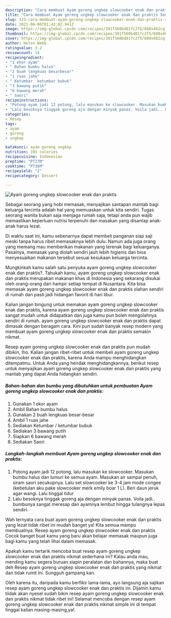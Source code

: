 ```yaml
---
description: "Cara membuat Ayam goreng ungkep slowcooker enak dan praktis Sederhana Untuk Jualan"
title: "Cara membuat Ayam goreng ungkep slowcooker enak dan praktis Sederhana Untuk Jualan"
slug: 123-cara-membuat-ayam-goreng-ungkep-slowcooker-enak-dan-praktis-sederhana-untuk-jualan
date: 2021-06-06T01:43:02.941Z
image: https://img-global.cpcdn.com/recipes/391f560bd81fc2f5/680x482cq70/ayam-goreng-ungkep-slowcooker-enak-dan-praktis-foto-resep-utama.jpg
thumbnail: https://img-global.cpcdn.com/recipes/391f560bd81fc2f5/680x482cq70/ayam-goreng-ungkep-slowcooker-enak-dan-praktis-foto-resep-utama.jpg
cover: https://img-global.cpcdn.com/recipes/391f560bd81fc2f5/680x482cq70/ayam-goreng-ungkep-slowcooker-enak-dan-praktis-foto-resep-utama.jpg
author: Helen Webb
ratingvalue: 3.2
reviewcount: 14
recipeingredient:
- "1 ekor ayam"
- " Bahan bumbu halus"
- "2 buah lengkuas besarbesar"
- "1 ruas jahe"
- " Ketumbar  ketumbar bubuk"
- "3 bawang putih"
- "6 bawang merah"
- " Saori"
recipeinstructions:
- "Potong ayam jadi 12 potong, lalu masukan ke slowcooker. Masukan bumbu halus dan lumuri ke semua ayam. Masukan air sampai penuh, siram saori secukupnya. Lalu set slowcooker ke 3-4 jam mode congee (kebetulan aku pake slowcooker merk emily boar 1 L). Beri daun jeruk agar wangi. Lalu tinggal tidur"
- "Lalu besoknya tinggak goreng aja dengan minyak panas. Voila jadi.. bumbunya sangat meresap dan ayamnya lembut hingga tulangnya lepas sendiri."
categories:
- Resep
tags:
- ayam
- goreng
- ungkep

katakunci: ayam goreng ungkep 
nutrition: 103 calories
recipecuisine: Indonesian
preptime: "PT27M"
cooktime: "PT36M"
recipeyield: "2"
recipecategory: Dessert

---
```



![Ayam goreng ungkep slowcooker enak dan praktis](https://img-global.cpcdn.com/recipes/391f560bd81fc2f5/680x482cq70/ayam-goreng-ungkep-slowcooker-enak-dan-praktis-foto-resep-utama.jpg)

Sebagai seorang yang hobi memasak, menyajikan santapan mantab bagi keluarga tercinta adalah hal yang memuaskan untuk kita sendiri. Tugas seorang  wanita bukan saja menjaga rumah saja, tetapi anda pun wajib memastikan keperluan nutrisi terpenuhi dan masakan yang disantap anak-anak harus lezat.

Di waktu  saat ini, kamu sebenarnya dapat membeli panganan siap saji meski tanpa harus ribet memasaknya lebih dulu. Namun ada juga orang yang memang mau memberikan makanan yang terenak bagi keluarganya. Pasalnya, memasak yang diolah sendiri jauh lebih higienis dan bisa menyesuaikan makanan tersebut sesuai kesukaan keluarga tercinta. 



Mungkinkah kamu salah satu penyuka ayam goreng ungkep slowcooker enak dan praktis?. Tahukah kamu, ayam goreng ungkep slowcooker enak dan praktis merupakan makanan khas di Indonesia yang sekarang disukai oleh orang-orang dari hampir setiap tempat di Nusantara. Kita bisa memasak ayam goreng ungkep slowcooker enak dan praktis olahan sendiri di rumah dan pasti jadi hidangan favorit di hari libur.

Kalian jangan bingung untuk memakan ayam goreng ungkep slowcooker enak dan praktis, karena ayam goreng ungkep slowcooker enak dan praktis sangat mudah untuk didapatkan dan juga kamu pun boleh mengolahnya sendiri di rumah. ayam goreng ungkep slowcooker enak dan praktis dapat dimasak dengan beragam cara. Kini pun sudah banyak resep modern yang membuat ayam goreng ungkep slowcooker enak dan praktis semakin nikmat.

Resep ayam goreng ungkep slowcooker enak dan praktis pun mudah dibikin, lho. Kalian jangan ribet-ribet untuk membeli ayam goreng ungkep slowcooker enak dan praktis, karena Anda mampu menghidangkan ditempatmu. Untuk Anda yang hendak menghidangkannya, berikut resep untuk menyajikan ayam goreng ungkep slowcooker enak dan praktis yang mantab yang dapat Anda hidangkan sendiri.

<!--inarticleads1-->

##### Bahan-bahan dan bumbu yang dibutuhkan untuk pembuatan Ayam goreng ungkep slowcooker enak dan praktis:

1. Gunakan 1 ekor ayam
1. Ambil  Bahan bumbu halus
1. Gunakan 2 buah lengkuas besar-besar
1. Ambil 1 ruas jahe
1. Sediakan  Ketumbar / ketumbar bubuk
1. Sediakan 3 bawang putih
1. Siapkan 6 bawang merah
1. Sediakan  Saori




<!--inarticleads2-->

##### Langkah-langkah membuat Ayam goreng ungkep slowcooker enak dan praktis:

1. Potong ayam jadi 12 potong, lalu masukan ke slowcooker. Masukan bumbu halus dan lumuri ke semua ayam. Masukan air sampai penuh, siram saori secukupnya. Lalu set slowcooker ke 3-4 jam mode congee (kebetulan aku pake slowcooker merk emily boar 1 L). Beri daun jeruk agar wangi. Lalu tinggal tidur
1. Lalu besoknya tinggak goreng aja dengan minyak panas. Voila jadi.. bumbunya sangat meresap dan ayamnya lembut hingga tulangnya lepas sendiri.




Wah ternyata cara buat ayam goreng ungkep slowcooker enak dan praktis yang lezat tidak ribet ini mudah banget ya! Kita semua mampu membuatnya. Resep ayam goreng ungkep slowcooker enak dan praktis Cocok banget buat kamu yang baru akan belajar memasak maupun juga bagi kamu yang telah lihai dalam memasak.

Apakah kamu tertarik mencoba buat resep ayam goreng ungkep slowcooker enak dan praktis nikmat sederhana ini? Kalau anda mau, mending kamu segera buruan siapin peralatan dan bahannya, maka buat deh Resep ayam goreng ungkep slowcooker enak dan praktis yang nikmat dan tidak rumit ini. Sungguh gampang kan. 

Oleh karena itu, daripada kamu berfikir lama-lama, ayo langsung aja sajikan resep ayam goreng ungkep slowcooker enak dan praktis ini. Dijamin kamu tiidak akan nyesel sudah bikin resep ayam goreng ungkep slowcooker enak dan praktis nikmat tidak ribet ini! Selamat mencoba dengan resep ayam goreng ungkep slowcooker enak dan praktis nikmat simple ini di tempat tinggal kalian masing-masing,ya!.

